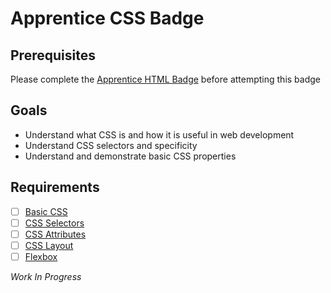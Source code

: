 # Apprentice CSS Badge

## Prerequisites

Please complete the [Apprentice HTML Badge](html.md) before attempting this badge

## Goals

- Understand what CSS is and how it is useful in web development
- Understand CSS selectors and specificity
- Understand and demonstrate basic CSS properties

## Requirements

- [ ] [Basic CSS](css/basics.md)
- [ ] [CSS Selectors](css/selectors.md)
- [ ] [CSS Attributes](css/attributes.md)
- [ ] [CSS Layout](css/layout.md)
- [ ] [Flexbox](css/flexbox.md)

*Work In Progress*